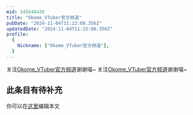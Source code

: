```yaml
---
mid: 345648420
title: "Okome_VTuber官方频道"
pubDate: "2024-11-04T11:22:08.356Z"
updatedDate: "2024-11-04T11:22:08.356Z"
profile:
  {
    Nickname: ["Okome_VTuber官方频道"],
  }
---
```


关注[Okome_VTuber官方频道](https://space.bilibili.com/345648420)谢谢喵~ 关注[Okome_VTuber官方频道](https://space.bilibili.com/345648420)谢谢喵~

## 此条目有待补充
你可以在[这里](https://github.com/Yuhanawa/VTuber.ICU/edit/master/src/content/v/Okome_VTuber官方频道/index.md)编辑本文
